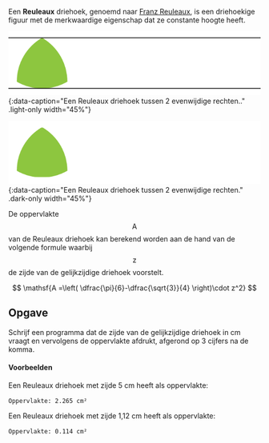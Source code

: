 Een **Reuleaux** driehoek, genoemd naar <a href="https://nl.wikipedia.org/wiki/Franz_Reuleaux" target="_blank">Franz Reuleaux</a>, is een driehoekige figuur met de merkwaardige eigenschap dat ze constante hoogte heeft.

![Een Reuleaux driehoek tussen 2 evenwijdige rechten.](media/image.png "Een Reuleaux driehoek tussen 2 evenwijdige rechten."){:data-caption="Een Reuleaux driehoek tussen 2 evenwijdige rechten.." .light-only width="45%"}

![Een Reuleaux driehoek tussen 2 evenwijdige rechten.](media/image_dark.png "Een Reuleaux driehoek tussen 2 evenwijdige rechten."){:data-caption="Een Reuleaux driehoek tussen 2 evenwijdige rechten." .dark-only width="45%"}

De oppervlakte $$\mathsf{A}$$ van de Reuleaux driehoek kan berekend worden aan de hand van de volgende formule waarbij $$\mathsf{z}$$ de zijde van de gelijkzijdige driehoek voorstelt.

$$
    \mathsf{A =\left( \dfrac{\pi}{6}-\dfrac{\sqrt{3}}{4} \right)\cdot z^2}
$$

## Opgave
Schrijf een programma dat de zijde van de gelijkzijdige driehoek in cm vraagt en vervolgens de oppervlakte afdrukt, afgerond op 3 cijfers na de komma.

#### Voorbeelden
Een Reuleaux driehoek met zijde 5 cm heeft als oppervlakte:
```
Oppervlakte: 2.265 cm²
```

Een Reuleaux driehoek met zijde 1,12 cm heeft als oppervlakte:
```
Oppervlakte: 0.114 cm²
```